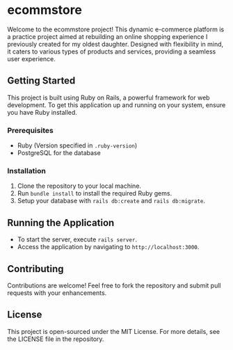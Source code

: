 
# ecommstore
Welcome to the ecommstore project! This dynamic e-commerce platform is a practice project aimed at rebuilding an online shopping experience I previously created for my oldest daughter. Designed with flexibility in mind, it caters to various types of products and services, providing a seamless user experience.

## Getting Started
This project is built using Ruby on Rails, a powerful framework for web development. To get this application up and running on your system, ensure you have Ruby installed.

### Prerequisites
- Ruby (Version specified in `.ruby-version`)
- PostgreSQL for the database

### Installation
1. Clone the repository to your local machine.
2. Run `bundle install` to install the required Ruby gems.
3. Setup your database with `rails db:create` and `rails db:migrate`.

## Running the Application
- To start the server, execute `rails server`.
- Access the application by navigating to `http://localhost:3000`.

## Contributing
Contributions are welcome! Feel free to fork the repository and submit pull requests with your enhancements.

## License
This project is open-sourced under the MIT License. For more details, see the LICENSE file in the repository.
